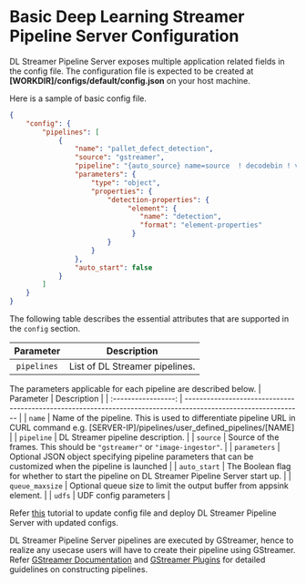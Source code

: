 # Basic Deep Learning Streamer Pipeline Server Configuration

DL Streamer Pipeline Server exposes multiple application related fields in the config file. The configuration file is expected to be created at **[WORKDIR]/configs/default/config.json** on your host machine.

Here is a sample of basic config file. 
    
```json
{
    "config": {
        "pipelines": [
            {
                "name": "pallet_defect_detection",
                "source": "gstreamer",
                "pipeline": "{auto_source} name=source  ! decodebin ! videoconvert ! gvadetect name=detection model-instance-id=inst0 ! queue ! gvawatermark ! gvafpscounter ! gvametaconvert add-empty-results=true name=metaconvert ! gvametapublish name=destination ! appsink name=appsink",
                "parameters": {
                    "type": "object",
                    "properties": {
                        "detection-properties": {
                             "element": {
                                "name": "detection",
                                "format": "element-properties"
                              }
                        }
                    }
                },
                "auto_start": false
            }
        ]
    }
}
```
The following table describes the essential attributes that are supported in the `config` section. 

|      Parameter      |                                                     Description                                                |
| :-----------------: | -------------------------------------------------------------------------------------------------------------- |
| `pipelines`         | List of DL Streamer pipelines.                                      |

The parameters applicable for each pipeline are described below.
|      Parameter      |                                                     Description                                                |
| :-----------------: | -------------------------------------------------------------------------------------------------------------- |
| `name`         | Name of the pipeline. This is used to differentiate pipeline URL in CURL command e.g. [SERVER-IP]/pipelines/user_defined_pipelines/[NAME]   |
| `pipeline`          | 	DL Streamer pipeline description. |
| `source`            | Source of the frames. This should be `"gstreamer"` or `"image-ingestor"`.                                              |
| `parameters`            | Optional JSON object specifying pipeline parameters that can be customized when the pipeline is launched |
| `auto_start`          | The Boolean flag for whether to start the pipeline on DL Streamer Pipeline Server start up. |
| `queue_maxsize`          | Optional queue size to limit the output buffer from appsink element. |
| `udfs` | UDF config parameters |

Refer [this](../../../how-to-change-dlstreamer-pipeline.md) tutorial to update config file and deploy DL Streamer Pipeline Server with updated configs. 

DL Streamer Pipeline Server pipelines are executed by GStreamer, hence to realize any usecase users will have to create their pipeline using GStreamer. Refer [GStreamer Documentation](https://gstreamer.freedesktop.org/documentation/) and [GStreamer Plugins](https://gstreamer.freedesktop.org/documentation/plugins_doc.html?gi-language=c) for detailed guidelines on constructing pipelines.

